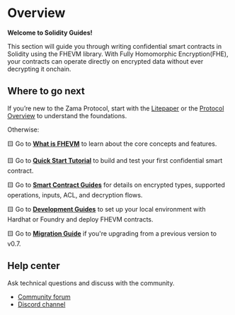 # Overview

**Welcome to Solidity Guides!**

This section will guide you through writing confidential smart contracts in Solidity using the FHEVM library. With Fully Homomorphic Encryption(FHE), your contracts can operate directly on encrypted data without ever decrypting it onchain.

## Where to go next

If you’re new to the Zama Protocol, start with the [Litepaper](https://docs.zama.ai/protocol/zama-protocol-litepaper) or the [Protocol Overview](https://docs.zama.ai/protocol) to understand the foundations.

Otherwise:

🟨 Go to [**What is FHEVM**](getting-started/overview.md) to learn about the core concepts and features.

🟨 Go to [**Quick Start Tutorial**](getting-started/quick-start-tutorial/README.md) to build and test your first confidential smart contract.

🟨 Go to [**Smart Contract Guides**](configure.md) for details on encrypted types, supported operations, inputs, ACL, and decryption flows.

🟨 Go to [**Development Guides**](hardhat/README.md) to set up your local environment with Hardhat or Foundry and deploy FHEVM contracts.

🟨 Go to [**Migration Guide**](migration.md) if you're upgrading from a previous version to v0.7.

## Help center

Ask technical questions and discuss with the community.

- [Community forum](https://community.zama.ai/c/fhevm/15)
- [Discord channel](https://discord.com/invite/fhe-org)
